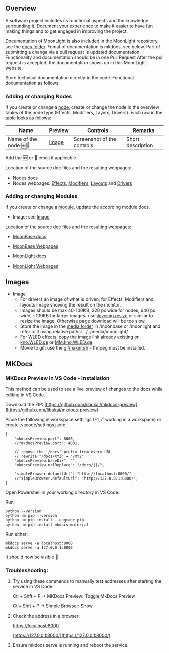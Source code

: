 ## Overview

A software project includes its functional aspects and the knowledge surrounding it. Document your experience to make it easier to have fun making things and to get engaged in improving the project.

Documentation of MoonLight is also included in the MoonLight repository, see the [docs folder](https://github.com/MoonModules/MoonLight/tree/main/docs). Fomat of documentation is mkdocs, see below.
Part of submitting a change via a pull request is updated documentation. Functionality and documentation should be in one Pull Request
After the pull request is accepted, the documentation shows up in this MoonLight website.

Store technical documentation directly in the code. Functional documentation as follows:

### Adding or changing Nodes

If you create or change a [node](https://moonmodules.org/MoonLight/develop/nodes/), create or change the node in the overview tables of the node type (Effects, Modifiers, Layers, Drivers). Each row in the table looks as follows: 

| Name | Preview | Controls | Remarks
| ---- | ----- | ---- | ---- |
| Name of the node 🆕🚧 | [Image](https://moonmodules.org/MoonLight/develop/documentation#images) | Screenshot of the controls | Short description |

Add the 🆕 or 🚧 emoji if applicable

Location of the source doc files and the resulting webpages:

* [Nodes docs](https://github.com/MoonModules/MoonLight/tree/main/docs/moonlight)
* Nodes webpages: [Effects](https://moonmodules.org/MoonLight/moonlight/effects/), [Modifiers](https://moonmodules.org/MoonLight/moonlight/modifiers/), [Layouts](https://moonmodules.org/MoonLight/moonlight/layouts/) and [Drivers](https://moonmodules.org/MoonLight/moonlight/drivers/)

### Adding or changing Modules

If you create or change a [module](https://moonmodules.org/MoonLight/develop/modules/), update the according module docs.

* Image: see [Image](https://moonmodules.org/MoonLight/develop/documentation#images)

Location of the source doc files and the resulting webpages:

* [MoonBase docs](https://github.com/MoonModules/MoonLight/tree/main/docs/moonbase)
* [MoonBase Webpages](https://moonmodules.org/MoonLight/moonbase/overview/)

* [MoonLight docs](https://github.com/MoonModules/MoonLight/tree/main/docs/moonlight)
* [MoonLight Webpages](https://moonmodules.org/MoonLight/moonlight/overview/)

## Images

* Image
	* For drivers an image of what is driven, for Effects, Modifiers and layouts image showing the result on the monitor. 
	* Images should be max 40-100KB, 320 px wide for nodes, 640 px wide, ~100KB for larger images, use [iloveimg resize](https://www.iloveimg.com/resize-image) or similar to resize the image. Otherwise page download will be too slow.
	* Store the image in the [media folder](https://github.com/MoonModules/MoonLight/tree/main/docs/media) in /moonbase or /moonlight and refer to it using relative paths: ../../media/moonlight/<image>
	* For WLED effects, copy the image link already existing on [kno.WLED.ge](https://kno.wled.ge/features/effects/) or [MM.kno.WLED.ge](https://mm.kno.wled.ge/features/effects/).
	* Movie to gif: use the [gifmaker.sh](https://github.com/MoonModules/MoonLight/blob/main/misc/gifmaker.sh) - ffmpeg must be installed.

## MKDocs

### MKDocs Preview in VS Code - Installation

This method can be used to see a live preview of changes to the docs while editing in VS Code.

Download the ZIP: [https://github.com/libukai/mkdocs-preview](https://github.com/libukai/mkdocs-preview)

Place the following in workspace settings (F1, if working in a workspace) or create .vscode/settings.json:

	{
		"mkdocsPreview.port": 8000,
		//"mkdocsPreview.port": 4001,
		
		// remove the '/docs' prefix from every URL
		// rewrite "/docs/XYZ" → "/XYZ"
		"mkdocsPreview.baseDir": "",
		"mkdocsPreview.urlReplace": "/docs/||/",

		"simpleBrowser.defaultUrl": "http://localhost:8000/"
		//"simpleBrowser.defaultUrl": "http://127.0.0.1:8000/",
	}

Open Powershell in your working directory in VS Code.

Run:

	python --version
	python -m pip --version
	python -m pip install --upgrade pip
	python -m pip install mkdocs-material

Run either:

	mkdocs serve -a localhost:8000
	mkdocs serve -a 127.0.0.1:8000

It should now be visible 🐉
	

### Troubleshooting:
1. Try using these commands to manually test addresses after starting the service in VS Code:

	Ctl + Shft + P -> MKDocs Preview: Toggle MkDocs Preview

	Ctl+ Shft + P -> Simple Browser: Show

2. Check the address in a browser:

	[https://localhost:8000](https://localhost:8000)

	[https://127.0.0.1:8000/](https://127.0.0.1:8000/)

3. Ensure mkdocs serve is running and reboot the service.